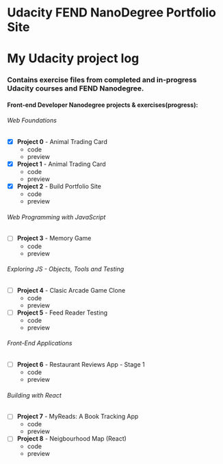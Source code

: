 # Udacity FEND NanoDegree Portfolio Site

# My Udacity project log

### Contains exercise files from completed and in-progress Udacity courses and FEND Nanodegree.

#### Front-end Developer Nanodegree projects & exercises(progress):

###### Web Foundations
- [x] **Project 0** - Animal Trading Card
  - code
  - preview
- [x] **Project 1** - Animal Trading Card
  - code
  - preview
- [x] **Project 2** - Build Portfolio Site
  - code
  - preview
###### Web Programming with JavaScript  
- [ ] **Project 3** - Memory Game
  - code
  - preview
###### Exploring JS - Objects, Tools and Testing  
- [ ] **Project 4** - Clasic Arcade Game Clone
  - code
  - preview
- [ ] **Project 5** - Feed Reader Testing
  - code
  - preview  
###### Front-End Applications  
- [ ] **Project 6** - Restaurant Reviews App - Stage 1
  - code
  - preview
###### Building with React  
- [ ] **Project 7** - MyReads: A Book Tracking App
  - code
  - preview  
- [ ] **Project 8** - Neigbourhood Map (React)
  - code
  - preview  
